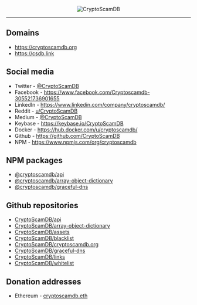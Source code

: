 <p align="center">
	<img src="https://raw.githubusercontent.com/CryptoScamDB/assets/master/logo/logotype-readme.png" alt="CryptoScamDB">
</p>

---

## Domains
- https://cryptoscamdb.org
- https://csdb.link

## Social media
- Twitter - [@CryptoScamDB](https://www.twitter.com/CryptoScamDB)
- Facebook - https://www.facebook.com/Cryptoscamdb-305521736901655
- LinkedIn - https://www.linkedin.com/company/cryptoscamdb/
- Reddit - [u/CryptoScamDB](https://reddit.com/u/CryptoScamDB)
- Medium - [@CryptoScamDB](https://medium.com/@CryptoScamDB)
- Keybase - https://keybase.io/CryptoScamDB
- Docker - https://hub.docker.com/u/cryptoscamdb/
- Github - https://github.com/CryptoScamDB
- NPM - https://www.npmjs.com/org/cryptoscamdb

## NPM packages
- [@cryptoscamdb/api](https://www.npmjs.com/package/@cryptoscamdb/api)
- [@cryptoscamdb/array-object-dictionary](https://www.npmjs.com/package/@cryptoscamdb/array-object-dictionary)
- [@cryptoscamdb/graceful-dns](https://www.npmjs.com/package/@cryptoscamdb/graceful-dns)

## Github repositories
- [CryptoScamDB/api](https://github.com/CryptoScamDB/api)
- [CryptoScamDB/array-object-dictionary](https://github.com/CryptoScamDB/array-object-dictionary)
- [CryptoScamDB/assets](https://github.com/CryptoScamDB/assets)
- [CryptoScamDB/blacklist](https://github.com/CryptoScamDB/blacklist)
- [CryptoScamDB/cryptoscamdb.org](https://github.com/CryptoScamDB/cryptoscamdb.org)
- [CryptoScamDB/graceful-dns](https://github.com/CryptoScamDB/graceful-dns)
- [CryptoScamDB/links](https://github.com/CryptoScamDB/links)
- [CryptoScamDB/whitelist](https://github.com/CryptoScamDB/whitelist)

## Donation addresses
- Ethereum - [cryptoscamdb.eth](https://etherscan.io/address/cryptoscamdb.eth)
